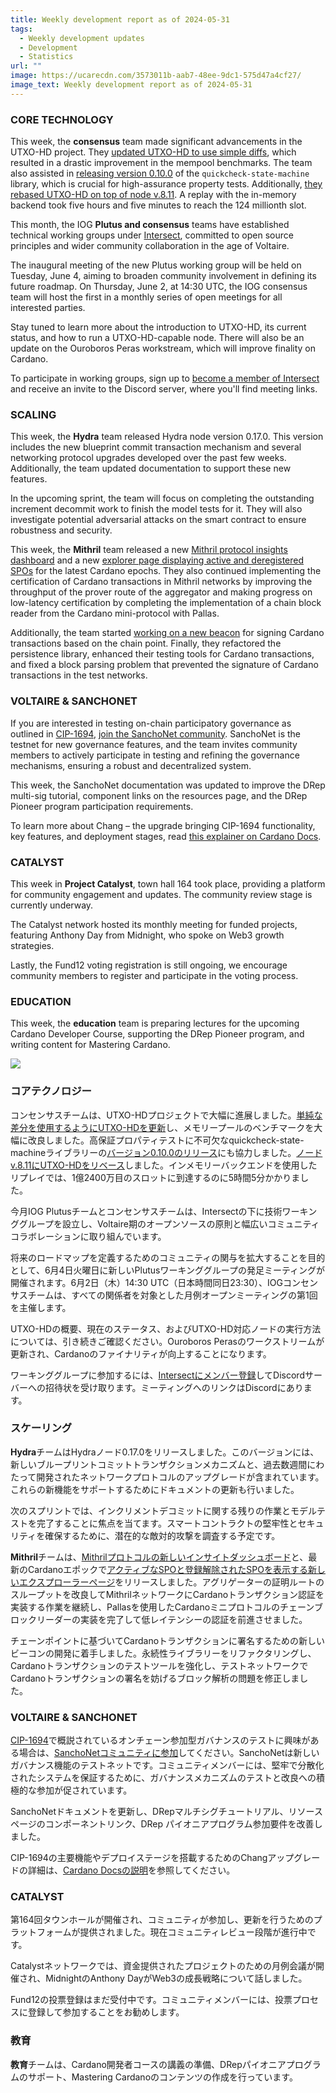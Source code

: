 ```yaml
---
title: Weekly development report as of 2024-05-31
tags:
  - Weekly development updates
  - Development
  - Statistics
url: ""
image: https://ucarecdn.com/3573011b-aab7-48ee-9dc1-575d47a4cf27/
image_text: Weekly development report as of 2024-05-31
---
```


### CORE TECHNOLOGY

This week, the **consensus** team made significant advancements in the UTXO-HD project. They [updated UTXO-HD to use simple diffs](https://github.com/IntersectMBO/ouroboros-consensus/issues/1114), which resulted in a drastic improvement in the mempool benchmarks. The team also assisted in [releasing version 0.10.0](https://github.com/stevana/quickcheck-state-machine/pull/48) of the `quickcheck-state-machine` library, which is crucial for high-assurance property tests. Additionally, [they rebased UTXO-HD on top of node v.8.11](https://github.com/IntersectMBO/ouroboros-consensus/pull/1121). A replay with the in-memory backend took five hours and five minutes to reach the 124 millionth slot.

This month, the IOG **Plutus and consensus** teams have established technical working groups under [Intersect](https://www.intersectmbo.org/), committed to open source principles and wider community collaboration in the age of Voltaire.

The inaugural meeting of the new Plutus working group will be held on Tuesday, June 4, aiming to broaden community involvement in defining its future roadmap. On Thursday, June 2, at 14:30 UTC, the IOG consensus team will host the first in a monthly series of open meetings for all interested parties.

Stay tuned to learn more about the introduction to UTXO-HD, its current status, and how to run a UTXO-HD-capable node. There will also be an update on the Ouroboros Peras workstream, which will improve finality on Cardano.

To participate in working groups, sign up to [become a member of Intersect](https://www.intersectmbo.org/get-involved) and receive an invite to the Discord server, where you'll find meeting links. 

### SCALING

This week, the **Hydra** team released Hydra node version 0.17.0. This version includes the new blueprint commit transaction mechanism and several networking protocol upgrades developed over the past few weeks. Additionally, the team updated documentation to support these new features.

In the upcoming sprint, the team will focus on completing the outstanding increment decommit work to finish the model tests for it. They will also investigate potential adversarial attacks on the smart contract to ensure robustness and security.

This week, the **Mithril** team released a new [Mithril protocol insights dashboard](https://lookerstudio.google.com/u/0/reporting/8b05ea4b-6a43-45ea-aef2-237906ec7a42/page/kem0D?s=oi6CR5eZrnQ) and a new [explorer page displaying active and deregistered SPOs](https://github.com/input-output-hk/mithril/issues/1686) for the latest Cardano epochs. They also continued implementing the certification of Cardano transactions in Mithril networks by improving the throughput of the prover route of the aggregator and making progress on low-latency certification by completing the implementation of a chain block reader from the Cardano mini-protocol with Pallas.

Additionally, the team started [working on a new beacon](https://github.com/input-output-hk/mithril/issues/1697) for signing Cardano transactions based on the chain point. Finally, they refactored the persistence library, enhanced their testing tools for Cardano transactions, and fixed a block parsing problem that prevented the signature of Cardano transactions in the test networks.

### VOLTAIRE & SANCHONET

If you are interested in testing on-chain participatory governance as outlined in [CIP-1694](https://github.com/cardano-foundation/CIPs/tree/master/CIP-1694), [join the SanchoNet community](https://sancho.network/get-started/discord). SanchoNet is the testnet for new governance features, and the team invites community members to actively participate in testing and refining the governance mechanisms, ensuring a robust and decentralized system.

This week, the SanchoNet documentation was updated to improve the DRep multi-sig tutorial, component links on the resources page, and the DRep Pioneer program participation requirements.

To learn more about Chang – the upgrade bringing CIP-1694 functionality, key features, and deployment stages, read [this explainer on Cardano Docs](https://docs.cardano.org/about-cardano/evolution/upgrades/chang/).

### CATALYST

This week in **Project Catalyst**, town hall 164 took place, providing a platform for community engagement and updates. The community review stage is currently underway.

The Catalyst network hosted its monthly meeting for funded projects, featuring Anthony Day from Midnight, who spoke on Web3 growth strategies.

Lastly, the Fund12 voting registration is still ongoing, we encourage community members to register and participate in the voting process.

### EDUCATION

This week, the **education** team is preparing lectures for the upcoming Cardano Developer Course, supporting the DRep Pioneer program, and writing content for Mastering Cardano.

![](https://ucarecdn.com/6a51e776-4aea-42d2-adcc-62a6eb5f469e/-/preview/-/format/auto/-/quality/smart/)

### コアテクノロジー

コンセンサスチームは、UTXO-HDプロジェクトで大幅に進展しました。[単純な差分を使用するようにUTXO-HDを更新](https://github.com/IntersectMBO/ouroboros-consensus/issues/1114)し、メモリープールのベンチマークを大幅に改良しました。高保証プロパティテストに不可欠なquickcheck-state-machineライブラリーの[バージョン0.10.0のリリース](https://github.com/stevana/quickcheck-state-machine/pull/48)にも協力しました。[ノードv.8.11にUTXO-HDをリベース](https://github.com/IntersectMBO/ouroboros-consensus/pull/1121)しました。インメモリーバックエンドを使用したリプレイでは、1億2400万目のスロットに到達するのに5時間5分かかりました。

今月IOG Plutusチームとコンセンサスチームは、Intersectの下に技術ワーキンググループを設立し、Voltaire期のオープンソースの原則と幅広いコミュニティコラボレーションに取り組んでいます。

将来のロードマップを定義するためのコミュニティの関与を拡大することを目的として、6月4日火曜日に新しいPlutusワーキンググループの発足ミーティングが開催されます。6月2日（木）14:30 UTC（日本時間同日23:30）、IOGコンセンサスチームは、すべての関係者を対象とした月例オープンミーティングの第1回を主催します。

UTXO-HDの概要、現在のステータス、およびUTXO-HD対応ノードの実行方法については、引き続きご確認ください。Ouroboros Perasのワークストリームが更新され、Cardanoのファイナリティが向上することになります。

ワーキンググループに参加するには、[Intersectにメンバー登録](https://www.intersectmbo.org/get-involved)してDiscordサーバーへの招待状を受け取ります。ミーティングへのリンクはDiscordにあります。

### スケーリング

**Hydra**チームはHydraノード0.17.0をリリースしました。このバージョンには、新しいブループリントコミットトランザクションメカニズムと、過去数週間にわたって開発されたネットワークプロトコルのアップグレードが含まれています。これらの新機能をサポートするためにドキュメントの更新も行いました。

次のスプリントでは、インクリメントデコミットに関する残りの作業とモデルテストを完了することに焦点を当てます。スマートコントラクトの堅牢性とセキュリティを確保するために、潜在的な敵対的攻撃を調査する予定です。

**Mithril**チームは、[Mithrilプロトコルの新しいインサイトダッシュボード](https://lookerstudio.google.com/u/0/reporting/8b05ea4b-6a43-45ea-aef2-237906ec7a42/page/kem0D?s=oi6CR5eZrnQ)と、最新のCardanoエポックで[アクティブなSPOと登録解除されたSPOを表示する新しいエクスプローラーページ](https://github.com/input-output-hk/mithril/issues/1686)をリリースしました。アグリゲーターの証明ルートのスループットを改良してMithrilネットワークにCardanoトランザクション認証を実装する作業を継続し、Pallasを使用したCardanoミニプロトコルのチェーンブロックリーダーの実装を完了して低レイテンシーの認証を前進させました。

チェーンポイントに基づいてCardanoトランザクションに署名するための新しいビーコンの開発に着手しました。永続性ライブラリーをリファクタリングし、Cardanoトランザクションのテストツールを強化し、テストネットワークでCardanoトランザクションの署名を妨げるブロック解析の問題を修正しました。

### VOLTAIRE & SANCHONET

[CIP-1694](https://github.com/cardano-foundation/CIPs/tree/master/CIP-1694)で概説されているオンチェーン参加型ガバナンスのテストに興味がある場合は、[SanchoNetコミュニティに参加](https://sancho.network/get-started/discord)してください。SanchoNetは新しいガバナンス機能のテストネットです。コミュニティメンバーには、堅牢で分散化されたシステムを保証するために、ガバナンスメカニズムのテストと改良への積極的な参加が促されています。

SanchoNetドキュメントを更新し、DRepマルチシグチュートリアル、リソースページのコンポーネントリンク、DRep パイオニアプログラム参加要件を改善しました。

CIP-1694の主要機能やデプロイステージを搭載するためのChangアップグレードの詳細は、[Cardano Docsの説明](https://docs.cardano.org/about-cardano/evolution/upgrades/chang/)を参照してください。

### CATALYST

第164回タウンホールが開催され、コミュニティが参加し、更新を行うためのプラットフォームが提供されました。現在コミュニティレビュー段階が進行中です。

Catalystネットワークでは、資金提供されたプロジェクトのための月例会議が開催され、MidnightのAnthony DayがWeb3の成長戦略について話しました。

Fund12の投票登録はまだ受付中です。コミュニティメンバーには、投票プロセスに登録して参加することをお勧めします。

### 教育

**教育**チームは、Cardano開発者コースの講義の準備、DRepパイオニアプログラムのサポート、Mastering Cardanoのコンテンツの作成を行っています。
